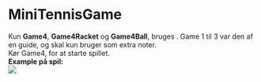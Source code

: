 # MiniTennisGame  
Kun **Game4**, **Game4Racket** og **Game4Ball**, bruges . Game 1 til 3 var den af en guide, og skal kun bruger som extra noter.  
Kør Game4, for at starte spillet.  
**Example på spil:**  
![](https://i.gyazo.com/ffd16421fcc887e195c0376e23c21280.png)
